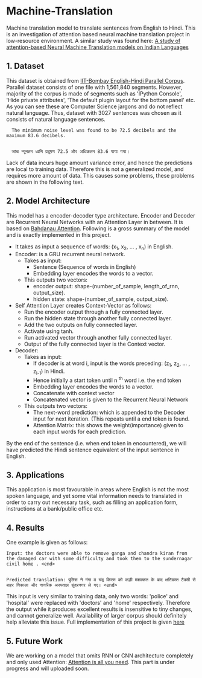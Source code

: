 # Machine-Translation
Machine translation model to translate sentences from English to Hindi.
This is an investigation of attention based neural machine translation project in low-resource environment. A similar study was found here: [A study of attention-based Neural Machine Translation models on Indian
Languages](http://cse.iitkgp.ac.in/~ayand/W16-3717.pdf)

## 1. Dataset
This dataset is obtained from [IIT-Bombay English-Hindi Parallel Corpus](http://www.cfilt.iitb.ac.in/iitb_parallel/). Parallel dataset consists of one file with 1,561,840 segments. However, majority of the corpus is made of segments such as 'IPython Console', 'Hide private attributes', 'The default plugin layout for the bottom panel' etc. As you can see these are Computer Science jargons and do not reflect natural language. Thus, dataset with 3027 sentences was chosen as it consists of natural language sentences.

      The minimum noise level was found to be 72.5 decibels and the maximum 83.6 decibels.
      
      
      जांच न्यूनतम ध्वनि प्रदूषण 72.5 और अधिकतम 83.6 पाया गया।
      
Lack of data incurs huge amount variance error, and hence the predictions are local to training data. Therefore this is not a generalized model, and requires more amount of data. This causes some problems, these problems are shown in the following text.

## 2. Model Architecture

This model has a encoder-decoder type architecture. Encoder and Decoder are Recurrent Neural Networks with an Attention Layer in between. It is based on [Bahdanau Attention](https://arxiv.org/abs/1409.0473). 
Following is a gross summary of the model and is exactly implemented in this project.
* It takes as input a sequence of words: (x<sub>1</sub>, x<sub>2</sub>, ... , x<sub>n</sub>) in English.
* Encoder: is a GRU recurrent neural network.
  * Takes as input:
    * Sentence (Sequence of words in English)
    * Embedding layer encodes the words to a vector.
  * This outputs two vectors:
    * encoder output: shape-(number_of_sample, length_of_rnn, output_size).
    * hidden state: shape-(number_of_sample, output_size).
* Self Attention Layer creates Context-Vector as follows:
  * Run the encoder output through a fully connected layer.
  * Run the hidden state through another fully connected layer.
  * Add the two outputs on fully connected layer.
  * Activate using tanh.
  * Run activated vector through another fully connected layer.
  * Output of the fully connected layer is the Context vector.
* Decoder:
  * Takes as input:
    * If decoder is at word i, input is the words preceding: (z<sub>1</sub>, z<sub>2</sub>, ... , z<sub>i-1</sub>) in Hindi.
    * Hence initially a start token until n <sup>th</sup> word i.e. the end token
    * Embedding layer encodes the words to a vector.
    * Concatenate with context vector
    * Concatenated vector is given to the Recurrent Neural Network
  * This outputs two vectors:
    * The next-word prediction: which is appended to the Decoder input for next iteration. (This repeats until a end token is found.
    * Attention Matrix: this shows the weight(importance) given to each input words for each prediction.
    
By the end of the sentence (i.e. when end token in encountered), we will have predicted the Hindi sentence equivalent of the input sentence in English.

## 3. Applications

This application is most favourable in areas where English is not the most spoken language, and yet some vital information needs to translated in order to carry out necessary task, such as filling an application form, instructions at a bank/public office etc.

## 4. Results
One example is given as follows: 
 
    Input: the doctors were able to remove ganga and chandra kiran from the damaged car with some difficulty and took them to the sundernagar civil home . <end>
    
    
    Predicted translation: पुलिस ने गंगा व चंद्र किरण को कड़ी मशक्कत के बाद क्षतिग्रस्त टैक्सी से बाहर निकाला और नागरिक अस्पताल सुंदरनगर ले गए। <end> 
This input is very similar to training data, only two words: 'police' and 'hospital' were replaced with 'doctors' and 'home' respectively. Therefore the output while it produces excellent results is insensitive to tiny changes, and cannot generalize well. Availability of larger corpus should definitely help alleviate this issue. 
Full implementation of this project is given [here](https://github.com/AshwinDeshpande96/Machine-Translation/blob/master/NMT_Hindi_English.ipynb)

## 5. Future Work

We are working on a model that omits RNN or CNN architecture completely and only used Attention: [Attention is all you need](https://arxiv.org/abs/1706.03762). This part is under progress and will uploaded soon.
